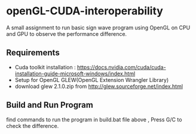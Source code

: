 # openGL-CUDA-interoperability
A small assignment to run basic sign wave program using OpenGL on CPU and GPU to observe the performance difference.

##  Requirements

* Cuda toolkit installation : https://docs.nvidia.com/cuda/cuda-installation-guide-microsoft-windows/index.html
* Setup for OpenGL GLEW(OpenGL Extension Wrangler Library) 
*	download glew 2.1.0.zip from http://glew.sourceforge.net/index.html

## Build and Run Program

find commands to run the program in build.bat file above , Press G/C to check the difference.
